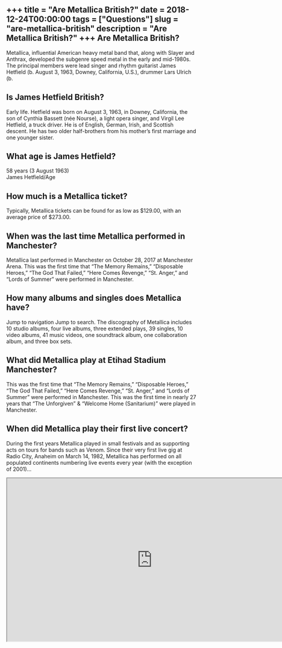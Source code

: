 +++
title = "Are Metallica British?"
date = 2018-12-24T00:00:00
tags = ["Questions"]
slug = "are-metallica-british"
description = "Are Metallica British?"
+++
Are Metallica British?
----------------------

Metallica, influential American heavy metal band that, along with Slayer and Anthrax, developed the subgenre speed metal in the early and mid-1980s. The principal members were lead singer and rhythm guitarist James Hetfield (b. August 3, 1963, Downey, California, U.S.), drummer Lars Ulrich (b.

Is James Hetfield British?
--------------------------

Early life. Hetfield was born on August 3, 1963, in Downey, California, the son of Cynthia Bassett (née Nourse), a light opera singer, and Virgil Lee Hetfield, a truck driver. He is of English, German, Irish, and Scottish descent. He has two older half-brothers from his mother’s first marriage and one younger sister.

What age is James Hetfield?
---------------------------

58 years (3 August 1963)  
James Hetfield/Age

How much is a Metallica ticket?
-------------------------------

Typically, Metallica tickets can be found for as low as $129.00, with an average price of $273.00.

When was the last time Metallica performed in Manchester?
---------------------------------------------------------

Metallica last performed in Manchester on October 28, 2017 at Manchester Arena. This was the first time that “The Memory Remains,” “Disposable Heroes,” “The God That Failed,” “Here Comes Revenge,” “St. Anger,” and “Lords of Summer” were performed in Manchester.

How many albums and singles does Metallica have?
------------------------------------------------

Jump to navigation Jump to search. The discography of Metallica includes 10 studio albums, four live albums, three extended plays, 39 singles, 10 video albums, 41 music videos, one soundtrack album, one collaboration album, and three box sets.

What did Metallica play at Etihad Stadium Manchester?
-----------------------------------------------------

This was the first time that “The Memory Remains,” “Disposable Heroes,” “The God That Failed,” “Here Comes Revenge,” “St. Anger,” and “Lords of Summer” were performed in Manchester. This was the first time in nearly 27 years that “The Unforgiven” &amp; “Welcome Home (Sanitarium)” were played in Manchester.

When did Metallica play their first live concert?
-------------------------------------------------

During the first years Metallica played in small festivals and as supporting acts on tours for bands such as Venom. Since their very first live gig at Radio City, Anaheim on March 14, 1982, Metallica has performed on all populated continents numbering live events every year (with the exception of 2001)…

<iframe allow="accelerometer; autoplay; clipboard-write; encrypted-media; gyroscope; picture-in-picture" allowfullscreen="" class="__youtube_prefs__  epyt-is-override  no-lazyload" data-no-lazy="1" data-origheight="433" data-origwidth="770" data-skipgform_ajax_framebjll="" height="433" id="_ytid_65701" loading="lazy" src="https://www.youtube.com/embed/sTbZteoq8Zo?enablejsapi=1&autoplay=0&cc_load_policy=0&cc_lang_pref=&iv_load_policy=1&loop=0&modestbranding=0&rel=1&fs=1&playsinline=0&autohide=2&theme=dark&color=red&controls=1&" title="YouTube player" width="770"></iframe>